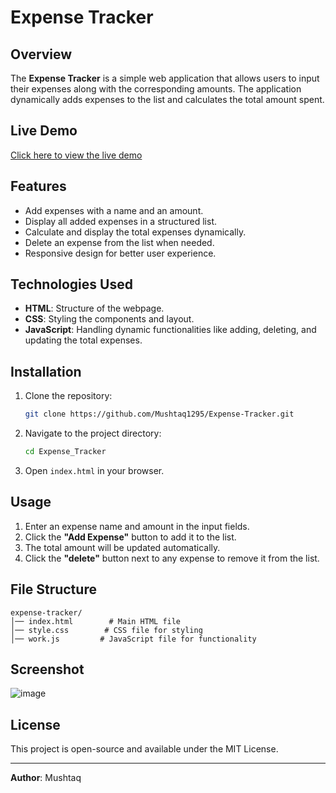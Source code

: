 # Expense Tracker

## Overview
The **Expense Tracker** is a simple web application that allows users to input their expenses along with the corresponding amounts. The application dynamically adds expenses to the list and calculates the total amount spent.

## Live Demo
[Click here to view the live demo](https://mushtaqs.netlify.app/)

## Features
- Add expenses with a name and an amount.
- Display all added expenses in a structured list.
- Calculate and display the total expenses dynamically.
- Delete an expense from the list when needed.
- Responsive design for better user experience.

## Technologies Used
- **HTML**: Structure of the webpage.
- **CSS**: Styling the components and layout.
- **JavaScript**: Handling dynamic functionalities like adding, deleting, and updating the total expenses.




## Installation
1. Clone the repository:
   ```sh
   git clone https://github.com/Mushtaq1295/Expense-Tracker.git
   ```
2. Navigate to the project directory:
   ```sh
   cd Expense_Tracker
   ```
3. Open `index.html` in your browser.

## Usage
1. Enter an expense name and amount in the input fields.
2. Click the **"Add Expense"** button to add it to the list.
3. The total amount will be updated automatically.
4. Click the **"delete"** button next to any expense to remove it from the list.

## File Structure
```
expense-tracker/
│── index.html        # Main HTML file
│── style.css        # CSS file for styling
│── work.js         # JavaScript file for functionality
```

## Screenshot
![image](https://github.com/user-attachments/assets/973c2503-7e1e-433b-9b0c-60eb3a8af138)

## License
This project is open-source and available under the MIT License.

---
**Author**: Mushtaq

